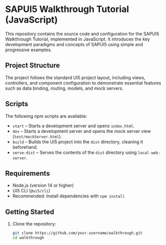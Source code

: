 # SAPUI5 Walkthrough Tutorial (JavaScript)

This repository contains the source code and configuration for the SAPUI5 Walkthrough Tutorial, implemented in JavaScript. It introduces the key development paradigms and concepts of SAPUI5 using simple and progressive examples.

## Project Structure

The project follows the standard UI5 project layout, including views, controllers, and component configuration to demonstrate essential features such as data binding, routing, models, and mock servers.

## Scripts

The following npm scripts are available:

- `start` – Starts a development server and opens `index.html`.
- `dev` – Starts a development server and opens the mock server view (`test/mockServer.html`).
- `build` – Builds the UI5 project into the `dist` directory, cleaning it beforehand.
- `serve-dist` – Serves the contents of the `dist` directory using `local-web-server`.

## Requirements

- Node.js (version 14 or higher)
- UI5 CLI (`@ui5/cli`)
- Recommended: Install dependencies with `npm install`

## Getting Started

1. Clone the repository:
   ```bash
   git clone https://github.com/your-username/walkthrough.git
   cd walkthrough